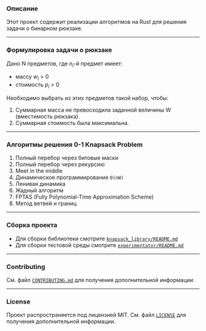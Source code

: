 ### Описание

Этот проект содержит реализации алгоритмов на Rust для решения задачи о бинарном рюкзаке. 

---

### Формулировка задачи о рюкзаке

Дано N предметов, где $n_i$-й предмет имеет:
- массу $w_i$ > 0 
- стоимость $p_i$ > 0  

Необходимо выбрать из этих предметов такой набор, чтобы:
1. Суммарная масса не превосходила заданной величины W (вместимость рюкзака).
2. Суммарная стоимость была максимальна.

---

### Алгоритмы решения 0-1 Knapsack Problem

1. Полный перебор через битовые маски  
2. Полный перебор через рекурсию  
3. Meet in the middle  
4. Динамическое программирование `O(nW)`  
5. Ленивая динамика  
6. Жадный алгоритм  
7. FPTAS (Fully Polynomial-Time Approximation Scheme)  
8. Метод ветвей и границ  

---

### Сборка проекта
- Для сборки библиотеки смотрите [`knapsack_library/README.md`](knapsack_library/README.md)
- Для сборки тестовой среды смотрите [`experimentator/README.md`](experimentator/README.md)

---

### Contributing

См. файл [`CONTRIBUTING.md`](CONTRIBUTING.md) для получения дополнительной информации.

---

### License

Проект распространяется под лицензией MIT. См. файл [`LICENSE`](LICENSE) для получения дополнительной информации.


